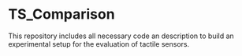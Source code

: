 # TS_Comparison
This repository includes all necessary code an description to build an experimental setup for the evaluation of tactile sensors.
